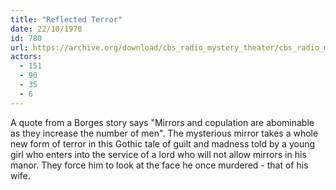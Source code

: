 ```yaml
---
title: "Reflected Terror"
date: 22/10/1978
id: 780
url: https://archive.org/download/cbs_radio_mystery_theater/cbs_radio_mystery_theater-0751-0800.zip/cbs_radio_mystery_theater-0751-0800%2Fcbsrmt_0780_reflected_terror.mp3
actors:
  - 151
  - 90
  - 35
  - 6
---
```

A quote from a Borges story says "Mirrors and copulation are abominable as they increase the number of men". The mysterious mirror takes a whole new form of terror in this Gothic tale of guilt and madness told by a young girl who enters into the service of a lord who will not allow mirrors in his manor. They force him to look at the face he once murdered - that of his wife.